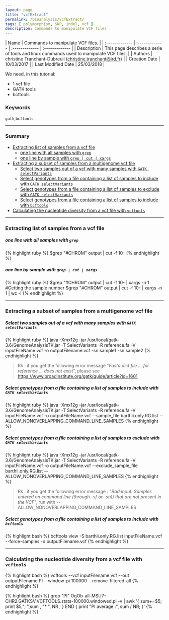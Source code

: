 ```yaml
---
layout: page
title: "vcfExtract"
permalink: /bioanalysis/vcfExtract/
tags: [ polymorphism, SNP, indel, vcf ]
description: Commands to manipulate VCF files
---
```

| Name | Commands to manipulate VCF files. |
| :------------- | :------------- | :------------- | :------------- |
| Description | This page describes a serie of tools and linux commands used to manipulate VCF files. |
| Authors | christine Tranchant-Dubreuil (christine.tranchant@ird.fr)  |
| Creation Date | 10/03/2017 |
| Last Modified Date | 25/03/2018 |

We need, in this tutorial:
* 1 vcf file
* GATK tools
* bcftools

### Keywords 
`gatk`,`bcftools`

-----------------------

### Summary

- [Extracting list of samples from a vcf file](#sample-list)
  - [one line with all samples with `grep`](#sample-list1)
  - [one line by sample with `grep | cut | xargs`](#sample-list1)
- [Extracting a subset of samples from a multigenome vcf file](#sample-from-vcf-gatk)
  - [Select two samples out of a vcf with many samples with `GATK selectVariants`](#sample-from-vcf-gatk1)
  - [Select genotypes from a file containing a list of samples to include with `GATK selectVariants`](#sample-from-vcf-gatk2)
  - [Select genotypes from a file containing a list of samples to exclude with `GATK selectVariants`](#sample-from-vcf-gatk3)
  - [Select genotypes from a file containing a list of samples to include with `bcftools`](#sample-from-vcf-bcftools1)
- [Calculating the nucleotide diversity from a vcf file with `vcftools`](#calculating-pi)

-----------------------

<a name="sample-list"></a>
### Extracting list of samples from a vcf file 

<a name="sample-list1"></a>
##### one line with all samples with `grep`
{% highlight ruby %}
$grep "#CHROM" output | cut -f 10-
{% endhighlight %}

<a name="sample-list2"></a>
##### one line by sample with `grep | cut | xargs`

{% highlight ruby %}
$grep "#CHROM" output | cut -f 10- | xargs -n 1
#Getting the sample number
$grep "#CHROM" output | cut -f 10- | xargs -n 1 | wc -l
{% endhighlight %}

-----------------------

<a name="sample-from-vcf-gatk"></a>
### Extracting a subset of samples from a multigenome vcf file 

<a name="sample-from-vcf-gatk1"></a>
##### Select two samples out of a vcf with many samples with `GATK selectVariants`

{% highlight ruby %}
java -Xmx12g -jar /usr/local/gatk-3.6/GenomeAnalysisTK.jar -T SelectVariants -R reference.fa -V inputFileName.vcf -o outputFilename.vcf -sn sample1 -sn sample2
{% endhighlight %}

> Rk : if you get the following error message "_Fasta dict file ... for reference ... does not exist_", please see https://www.broadinstitute.org/gatk/guide/article?id=1601

<a name="sample-from-vcf-gatk2"></a>
##### Select genotypes from a file containing a list of samples to include with `GATK selectVariants`

{% highlight ruby %}
java -Xmx12g -jar /usr/local/gatk-3.6/GenomeAnalysisTK.jar -T SelectVariants -R reference.fa -V inputFileName.vcf -o outputFileName.vcf --sample_file barthii.only.RG.list  --ALLOW_NONOVERLAPPING_COMMAND_LINE_SAMPLES
{% endhighlight %}

<a name="sample-from-vcf-gatk3"></a>
##### Select genotypes from a file containing a list of samples to exclude with `GATK selectVariants`

{% highlight ruby %}
java -Xmx12g -jar /usr/local/gatk-3.6/GenomeAnalysisTK.jar -T SelectVariants -R reference.fa -V inputFileName.vcf -o outputFileName.vcf --exclude_sample_file barthii.only.RG.list  --ALLOW_NONOVERLAPPING_COMMAND_LINE_SAMPLES
{% endhighlight %}

> Rk : if you get the following error message : "_Bad input: Samples entered on command line (through -sf or -sn)) that are not present in the VCF_", run with --ALLOW_NONOVERLAPPING_COMMAND_LINE_SAMPLES

<a name="sample-from-vcf-bcftools1"></a>
##### Select genotypes from a file containing a list of samples to include with `bcftools`

{% highlight bash %}
bcftools view -S barthii.only.RG.list inputFileName.vcf --force-samples -o outputFilename.vcf
{% endhighlight %}

-----------------------

<a name="calculating-pi"></a>
### Calculating the nucleotide diversity from a vcf file with `vcftools`

{% highlight bash %}
vcftools --vcf inputFilename.vcf  --out outputFilename.PI  --window-pi 100000 --remove-filtered-all
{% endhighlight %}

{% highlight bash %}
grep "PI" OgOb-all-MSU7-CHR2.GATKSV.VCFTOOLS.stats-100000.windowed.pi -v | awk '{ sum+=$5; print $5,"; ",sum , "* ", NR ; } END { print "PI average :", sum / NR; }'
{% endhighlight %}
